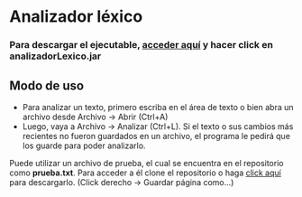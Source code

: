 # Analizador léxico
### Para descargar el ejecutable, [acceder aquí](https://github.com/mnomico/analizadorLexico/releases/tag/release) y hacer click en **analizadorLexico.jar**

## Modo de uso
- Para analizar un texto, primero escriba en el área de texto o bien abra un archivo desde Archivo -> Abrir (Ctrl+A)  
- Luego, vaya a Archivo -> Analizar (Ctrl+L). Si el texto o sus cambios más recientes no fueron guardados en un archivo, el programa le pedirá que los guarde para poder analizarlo.

Puede utilizar un archivo de prueba, el cual se encuentra en el repositorio como **prueba.txt**. Para acceder a él clone el repositorio o haga 
<a href="https://raw.githubusercontent.com/mnomico/analizadorLexico/refs/heads/master/prueba.txt" download>click aquí</a> para descargarlo. (Click derecho -> Guardar página como...)
